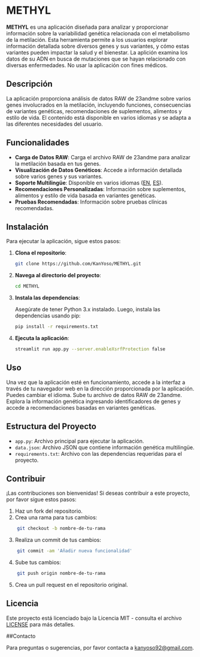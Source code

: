 # METHYL

**METHYL** es una aplicación diseñada para analizar y proporcionar información sobre la variabilidad genética relacionada con el metabolismo de la metilación. Esta herramienta permite a los usuarios explorar información detallada sobre diversos genes y sus variantes, y cómo estas variantes pueden impactar la salud y el bienestar.
La aplición examina los datos de su ADN en busca de mutaciones que se hayan relacionado con diversas enfermedades.
No usar la aplicación con fines médicos.

## Descripción

La aplicación proporciona análisis de datos RAW de 23andme sobre varios genes involucrados en la metilación, incluyendo funciones, consecuencias de variantes genéticas, recomendaciones de suplementos, alimentos y estilo de vida. El contenido está disponible en varios idiomas y se adapta a las diferentes necesidades del usuario.

## Funcionalidades

- **Carga de Datos RAW**: Carga el archivo RAW de 23andme para analizar la metilación basada en tus genes.
- **Visualización de Datos Genéticos**: Accede a información detallada sobre varios genes y sus variantes.
- **Soporte Multilingüe**: Disponible en varios idiomas ([EN](https://github.com/KanYoso/METHYL/blob/main/README.md), [ES](https://github.com/KanYoso/METHYL/blob/main/README.ES.md)).
- **Recomendaciones Personalizadas**: Información sobre suplementos, alimentos y estilo de vida basada en variantes genéticas.
- **Pruebas Recomendadas**: Información sobre pruebas clínicas recomendadas.

## Instalación

Para ejecutar la aplicación, sigue estos pasos:

1. **Clona el repositorio**:

    ```bash
    git clone https://github.com/KanYoso/METHYL.git
    ```

2. **Navega al directorio del proyecto**:

    ```bash
    cd METHYL
    ```

3. **Instala las dependencias**:

    Asegúrate de tener Python 3.x instalado. Luego, instala las dependencias usando pip:

    ```bash
    pip install -r requirements.txt
    ```

4. **Ejecuta la aplicación**:

    ```bash
    streamlit run app.py --server.enableXsrfProtection false
    ```

## Uso

Una vez que la aplicación esté en funcionamiento, accede a la interfaz a través de tu navegador web en la dirección proporcionada por la aplicación. Puedes cambiar el idioma. Sube tu archivo de datos RAW de 23andme. Explora la información genética ingresando identificadores de genes y accede a recomendaciones basadas en variantes genéticas.

## Estructura del Proyecto

- `app.py`: Archivo principal para ejecutar la aplicación.
- `data.json`: Archivo JSON que contiene información genética multilingüe.
- `requirements.txt`: Archivo con las dependencias requeridas para el proyecto.

## Contribuir

¡Las contribuciones son bienvenidas! Si deseas contribuir a este proyecto, por favor sigue estos pasos:
1. Haz un fork del repositorio.
2. Crea una rama para tus cambios:

```bash
    git checkout -b nombre-de-tu-rama
   ```
3. Realiza un commit de tus cambios:

```bash
    git commit -am 'Añadir nueva funcionalidad'
   ```
4. Sube tus cambios:

```bash
    git push origin nombre-de-tu-rama
   ```
5. Crea un pull request en el repositorio original.

## Licencia

Este proyecto está licenciado bajo la Licencia MIT - consulta el archivo [LICENSE](LICENSE) para más detalles.

##Contacto

Para preguntas o sugerencias, por favor contacta a [kanyoso92@gmail.com](mailto:kanyoso92@gmail.com).
